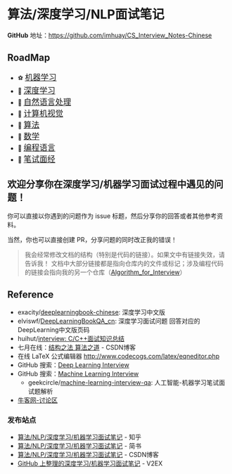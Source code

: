 算法/深度学习/NLP面试笔记
===
**GitHub** 地址：https://github.com/imhuay/CS_Interview_Notes-Chinese

RoadMap
---

<!-- | A | B | C | D | E | F | G | H | 
| :-: | :-: | :-: | :-: | :-: | :-: | :-: | :-: | 
| 机器学习<br/>[:soccer:](./A-机器学习) | 深度学习<br/>[:basketball:](./A-深度学习) | 自然语言处理<br/>[:hamburger:](./C-自然语言处理) | 计算机视觉<br/>[:fries:](./D-计算机视觉) | 算法<br/>[:apple:](./E-算法) | 数学<br/>[:tangerine:](./F-数学) | 编程语言<br/>[:melon:](./G-编程语言) | 笔试面经<br/>[:cookie:](./H-笔试面经) |  -->

<!-- <table style="width:100%; table-layout:fixed;">
  <tr>
    <td>A</td>
    <td>B</td>
    <td>C</td>
    <td>D</td>
    <td>E</td>
    <td>F</td>
    <td>G</td>
    <td>H</td>
  </tr>
  <tr>
    <td>机器学习<br/>[:soccer:](./A-机器学习)</td>
    <td>深度学习<br/>[:basketball:](./B-深度学习)</td>
    <td>自然语言处理<br/>[:hamburger:](./C-自然语言处理)</td>
    <td>计算机视觉<br/>[:fries:](./D-计算机视觉)</td>
    <td>算法<br/>[:apple:](./E-算法)</td>
    <td>数学<br/>[:tangerine:](./F-数学)</td>
    <td>编程语言<br/>[:melon:](./G-编程语言)</td>
    <td>笔试面经<br/>[:cookie:](./H-笔试面经)</td>
  </tr>
</table> -->

- :soccer: [<font size=+1>机器学习</font>](./A-机器学习)
- :basketball: [<font size=+1>深度学习</font>](./A-深度学习)
- :hamburger: [<font size=+1>自然语言处理</font>](./B-自然语言处理)
- :fries: [<font size=+1>计算机视觉</font>](./B-计算机视觉)
- :apple: [<font size=+1>算法</font>](./C-算法)
- :tangerine: [<font size=+1>数学</font>](./C-数学)
- :melon: [<font size=+1>编程语言</font>](./C-编程语言)
- :cookie: [<font size=+1>笔试面经</font>](./D-笔试面经)

<!--
算法/深度学习/机器学习面试问题整理，想法最初来源于这个[仓库](https://github.com/elviswf/DeepLearningBookQA_cn).
 - 该仓库整理了“花书”《深度学习》中的一些常见问题，其中部分偏理论的问题没有收录，如有需要可以浏览原仓库。 

此外，还包括我看到的所有机器学习/深度学习面经中的问题。
除了其中 DL/ML 相关的，其他与算法岗相关的计算机知识也会记录。
但是不会包括如前端/测试/JAVA/Android等岗位中有关的问题。
-->

<!--
## RoadMap
- [数学](./数学)
  - [微积分的本质](./数学/微积分的本质.md)
  - [深度学习的核心](./数学/深度学习的核心.md)
- [机器学习-深度学习-NLP](./机器学习-深度学习-NLP)
  - 深度学习
    - [深度学习基础](./机器学习-深度学习-NLP/DL-A-深度学习基础.md)
    - [《深度学习》整理](./机器学习-深度学习-NLP/DL-《深度学习》整理.md)
    - [专题-CNN](./机器学习-深度学习-NLP/DL-B-专题-CNN.md)
    - [专题-RNN](./机器学习-深度学习-NLP/DL-B-专题-RNN.md)
    - [专题-序列建模](./机器学习-深度学习-NLP/DL-C-专题-序列建模.md)
  - 机器学习
    - [机器学习算法](./机器学习-深度学习-NLP/ML-机器学习算法.md)
    - [机器学习实践](./机器学习-深度学习-NLP/ML-机器学习实践.md)
  - 自然语言处理
    - [NLP 基础](./机器学习-深度学习-NLP/NLP-A-自然语言处理基础.md)
    - [专题-词向量](./机器学习-深度学习-NLP/NLP-B-专题-词向量.md)
      - [Word2Vec](./机器学习-深度学习-NLP/NLP-B-专题-词向量.md#word2vec)
      - [GloVe](./机器学习-深度学习-NLP/NLP-B-专题-词向量.md#glove)
      - [FastText](./机器学习-深度学习-NLP/NLP-B-专题-词向量.md#fasttext)
- [算法](./算法)
  - [专题-动态规划](./算法/专题-动态规划.md)
  - [专题-洗牌、采样、随机数](./算法/专题-洗牌、采样、随机数.md)
  - [题解-剑指Offer](./算法/题解-剑指Offer.md)
  - [题解-LeetCode](./算法/题解-剑指Offer.md)
- [编程语言](./编程语言)
  - C/C++
    - [专题-基础知识](./编程语言/Cpp-基础知识.md)
    - [专题-左值与右值](./编程语言/Cpp-左值与右值.md)
    - [专题-面向对象编程](./编程语言/Cpp-面向对象编程.md)
  - Python TODO
- [笔试面经](./笔试面经)
- [project](./project)
- [code](./code)
  - [工具库](./code/工具库)
    - [gensim.FastText 的使用](./机器学习-深度学习-NLP/NLP-词向量.md#gensimmodelsfasttext-使用示例)
  - [倒排索引](./code/model/倒排索引)
- [招聘要求](./招聘要求.md)

-->

欢迎分享你在深度学习/机器学习面试过程中遇见的问题！
---
你可以直接以你遇到的问题作为 issue 标题，然后分享你的回答或者其他参考资料。

当然，你也可以直接创建 PR，分享问题的同时改正我的错误！

> 我会经常修改文档的结构（特别是代码的链接）。如果文中有链接失效，请告诉我！
> 文档中大部分链接都是指向仓库内的文件或标记；涉及编程代码的链接会指向我的另一个仓库（[Algorithm_for_Interview](https://github.com/imhuay/Algorithm_for_Interview-Chinese)）

Reference
---
- exacity/[deeplearningbook-chinese](https://github.com/exacity/deeplearningbook-chinese): 深度学习中文版 
- elviswf/[DeepLearningBookQA_cn](https://github.com/elviswf/DeepLearningBookQA_cn): 深度学习面试问题 回答对应的DeepLearning中文版页码
- huihut/[interview: C/C++面试知识总结](https://github.com/huihut/interview) 
- 七月在线：[结构之法 算法之道](https://blog.csdn.net/v_july_v) - CSDN博客
- 在线 LaTeX 公式编辑器 http://www.codecogs.com/latex/eqneditor.php
- GitHub 搜索：[Deep Learning Interview](https://github.com/search?q=deep+learning+interview)
- GitHub 搜索：[Machine Learning Interview](https://github.com/search?q=machine+learning+interview)
    - geekcircle/[machine-learning-interview-qa](https://github.com/geekcircle/machine-learning-interview-qa): 人工智能-机器学习笔试面试题解析 
- [牛客网-讨论区](https://www.nowcoder.com/discuss?type=2&order=0)

### 发布站点
- [算法/NLP/深度学习/机器学习面试笔记](https://zhuanlan.zhihu.com/p/41515995) - 知乎
- [算法/NLP/深度学习/机器学习面试笔记](https://www.jianshu.com/p/55b0703aa1ad) - 简书 
- [算法/NLP/深度学习/机器学习面试笔记](https://blog.csdn.net/imhuay/article/details/81490564) - CSDN博客 
- [GitHub 上整理的深度学习/机器学习面试笔记](https://www.v2ex.com/t/473047) - V2EX 